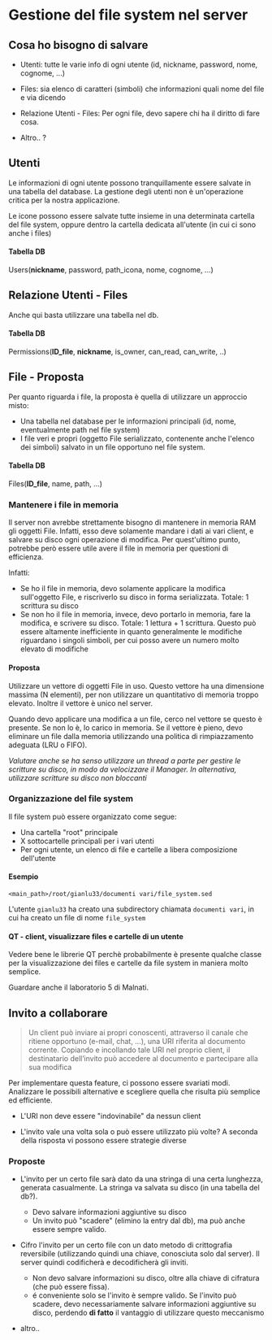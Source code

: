 # Gestione del file system nel server

## Cosa ho bisogno di salvare

- Utenti: tutte le varie info di ogni utente (id, nickname, password, nome, cognome, ...)
- Files: sia elenco di caratteri (simboli) che informazioni quali nome del file e via dicendo
- Relazione Utenti - Files: Per ogni file, devo sapere chi ha il diritto di fare cosa.

- Altro.. ?

## Utenti

Le informazioni di ogni utente possono tranquillamente essere salvate in una tabella del database. La gestione degli utenti non è un'operazione critica per la nostra applicazione.

Le icone possono essere salvate tutte insieme in una determinata cartella del file system, oppure dentro la cartella dedicata all'utente (in cui ci sono anche i files)

#### Tabella DB

Users(__nickname__, password, path_icona, nome, cognome, ...)



## Relazione Utenti - Files

Anche qui basta utilizzare una tabella nel db.

#### Tabella DB

Permissions(__ID_file__, __nickname__, is_owner, can_read, can_write, ..)



## File - Proposta

Per quanto riguarda i file, la proposta è quella di utilizzare un approccio misto:

- Una tabella nel database per le informazioni principali (id, nome, eventualmente path nel file system)
- I file veri e propri (oggetto File serializzato, contenente anche l'elenco dei simboli) salvato in un file opportuno nel file system. 

#### Tabella DB

Files(__ID_file__, name, path, ...)

### Mantenere i file in memoria

Il server non avrebbe strettamente bisogno di mantenere in memoria RAM gli oggetti File. Infatti, esso deve solamente mandare i dati ai vari client, e salvare su disco ogni operazione di modifica. Per quest'ultimo punto, potrebbe però essere utile avere il file in memoria per questioni di efficienza.

Infatti:

- Se ho il file in memoria, devo solamente applicare la modifica sull'oggetto File, e riscriverlo su disco in forma serializzata. Totale: 1 scrittura su disco
- Se non ho il file in memoria, invece, devo portarlo in memoria, fare la modifica, e scrivere su disco. Totale: 1 lettura + 1 scrittura. Questo può essere altamente inefficiente in quanto generalmente le modifiche riguardano i singoli simboli, per cui posso avere un numero molto elevato di modifiche

#### Proposta

Utilizzare un vettore di oggetti File in uso. Questo vettore ha una dimensione massima (N elementi), per non utilizzare un quantitativo di memoria troppo elevato. Inoltre il vettore è unico nel server. 

Quando devo applicare una modifica a un file, cerco nel vettore se questo è presente. Se non lo è, lo carico in memoria. Se il vettore è pieno, devo eliminare un file dalla memoria utilizzando una politica di rimpiazzamento adeguata (LRU o FIFO).

_Valutare anche se ha senso utilizzare un thread a parte per gestire le scritture su disco, in modo da velocizzare il Manager. In alternativa, utilizzare scritture su disco non bloccanti_

### Organizzazione del file system

Il file system può essere organizzato come segue:

- Una cartella "root" principale
- X sottocartelle principali per i vari utenti
- Per ogni utente, un elenco di file e cartelle a libera composizione dell'utente

#### Esempio

`<main_path>/root/gianlu33/documenti vari/file_system.sed`

L'utente `gianlu33` ha creato una subdirectory chiamata `documenti vari`, in cui ha creato un file di nome `file_system`

#### QT - client, visualizzare files e cartelle di un utente

Vedere bene le librerie QT perchè probabilmente è presente qualche classe per la visualizzazione dei files e cartelle da file system in maniera molto semplice.

Guardare anche il laboratorio 5 di Malnati.

## Invito a collaborare

> Un client può inviare ai propri conoscenti, attraverso il canale che ritiene opportuno (e-mail,
chat, …), una URI riferita al documento corrente. Copiando e incollando tale URI nel proprio
client, il destinatario dell’invito può accedere al documento e partecipare alla sua modifica

Per implementare questa feature, ci possono essere svariati modi. Analizzare le possibili alternative e scegliere quella che risulta più semplice ed efficiente.

- L'URI non deve essere "indovinabile" da nessun client

- L'invito vale una volta sola o può essere utilizzato più volte? A seconda della risposta vi possono essere strategie diverse

### Proposte

- L'invito per un certo file sarà dato da una stringa di una certa lunghezza, generata casualmente. La stringa va salvata su disco (in una tabella del db?).

  - Devo salvare informazioni aggiuntive su disco
  - Un invito può "scadere" (elimino la entry dal db), ma può anche essere sempre valido.

  

- Cifro l'invito per un certo file con un dato metodo di crittografia reversibile (utilizzando quindi una chiave, conosciuta solo dal server). Il server quindi codificherà e decodificherà gli inviti.

  - Non devo salvare informazioni su disco, oltre alla chiave di cifratura (che può essere fissa).
  - é conveniente solo se l'invito è sempre valido. Se l'invito può scadere, devo necessariamente salvare informazioni aggiuntive su disco, perdendo **di fatto** il vantaggio di utilizzare questo meccanismo
  


- altro..